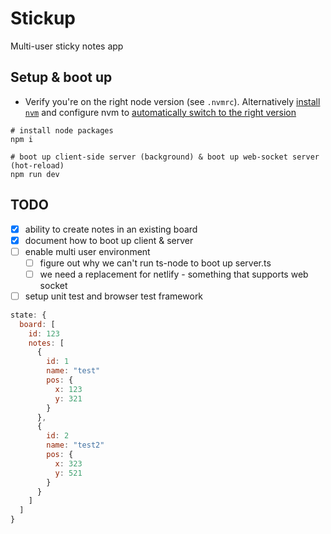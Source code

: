 # Stickup

Multi-user sticky notes app

## Setup & boot up

- Verify you're on the right node version (see `.nvmrc`). Alternatively [install `nvm`](https://github.com/nvm-sh/nvm?tab=readme-ov-file#installing-and-updating) and configure nvm to [automatically switch to the right version](https://github.com/nvm-sh/nvm?tab=readme-ov-file#calling-nvm-use-automatically-in-a-directory-with-a-nvmrc-file)

```
# install node packages
npm i

# boot up client-side server (background) & boot up web-socket server (hot-reload)
npm run dev
```

## TODO
- [x] ability to create notes in an existing board
- [x] document how to boot up client & server
- [ ] enable multi user environment
  - [ ] figure out why we can't run ts-node to boot up server.ts
  -  [ ] we need a replacement for netlify - something that supports web socket
- [ ] setup unit test and browser test framework

```JavaScript
state: {
  board: [
    id: 123
    notes: [
      {
        id: 1
        name: "test"
        pos: {
          x: 123
          y: 321
        }
      },
      {
        id: 2
        name: "test2"
        pos: {
          x: 323
          y: 521
        }
      }
    ]
  ]
}
```